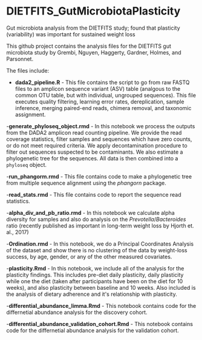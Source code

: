 # DIETFITS_GutMicrobiotaPlasticity
Gut microbiota analysis from the DIETFITS study; found that plasticity (variability) was important for sustained weight loss

This github project contains the analysis files for the DIETFITS gut microbiota study by Grembi, Nguyen, Haggerty, Gardner, Holmes, and Parsonnet.

The files include:

- **dada2_pipeline.R** - This file contains the script to go from raw FASTQ files to an amplicon sequence variant (ASV) table (analgous to the common OTU table, but with individual, ungrouped sequences).  This file executes quality filtering, learning error rates, dereplication, sample inference, merging paired-end reads, chimera removal, and taxonomic assignment.  

-**generate_phyloseq_object.rmd** - In this notebook we process the outputs from the DADA2 amplicon read counting 
pipeline. We provide the read coverage statistics, filter samples and sequences
which have zero counts, or do not meet required criteria. 
We apply decontamination procedure to filter out sequences suspected
to be contaminants. We also estimate a phylogenetic tree for
the sequences. All data is then combined into a `phyloseq` object.

-**run_phangorm.rmd** - This file contains code to make a phylogenetic tree from multiple sequence alignment using the _phangorn_ package.

-**read_stats.rmd** - This file contains code to report the sequence read statistics.

-**alpha_div_and_pb_ratio.rmd** - In this notebook we calculate alpha diversity for samples and also do analysis on the _Prevotella_/_Bacteroides_ ratio (recently published as important in long-term weight loss by Hjorth et. al., 2017)

-**Ordination.rmd** - In this notebook, we do a Principal Coordinates Analysis of the dataset and show there is no clustering of the data by weight-loss success, by age, gender, or any of the other measured covariates.

-**plasticity.Rmd** - In this notebook, we include all of the analysis for the plasticity findings.  This includes pre-diet daily plasticity, daily plasticity while one the diet (taken after participants have been on the diet for 10 weeks), and also plasticity between baseline and 10 weeks. Also included is the analysis of dietary adherence and it's relationship with plasticity.

-**differential_abundance_limma.Rmd** - This notebook contains code for the differnetial abundance analysis for the discovery cohort.

-**differential_abundance_validation_cohort.Rmd** - This notebook contains code for the differnetial abundance analysis for the validation cohort.

